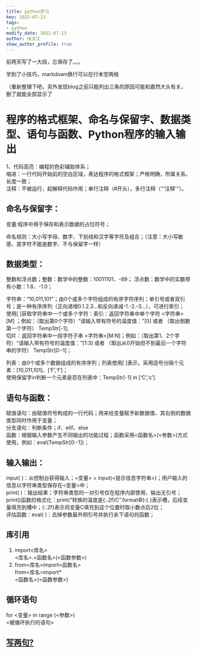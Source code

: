 ```yaml
---
title: python学习
key: 2022-07-13
tags: 
- python
modify_date: 2022-07-13
author: 徐文江
show_author_profile: true
---
```

<!--more-->     
前两天写了一大段，忘保存了。。。     

学到了小技巧，markdown换行可以在行末空两格   

（重新整理下吧，另外发现blog之前只能列出三条的原因可能和嘉然大头有关，删了就能全部显示了   

# 程序的格式框架、命名与保留字、数据类型、语句与函数、Python程序的输入输出  
1、代码高亮：编程的色彩辅助体系；  
缩进：一行代码开始前的空白区域，表达程序的格式框架；严格明确，所属关系、长度一致；  
注释：不被运行，起解释代码作用；单行注释（#开头），多行注释（’’‘注释’’’）。  
  
## 命名与保留字：  
  
变量:程序中用于保存和表示数据的占位符号；  
   
命名规则：大小写字母、数字、下划线和汉字等字符及组合；（注意：大小写敏感、首字符不能是数字、不与保留字一样）  

## 数据类型：  

整数和浮点数；整数：数学中的整数：10011101、-89； 浮点数：数学中的实数带有小数：1.8、-1.0；  

字符串：“10,011,101”；由0个或多个字符组成的有序字符序列；单引号或者双引号；是一种有序序列（正向递增0.1.2.3…和反向递减-1.-2.-3…），可进行索引；  
使用[ ]获取字符串中一个或多个字符：索引：返回字符串中单个字符 <字符串>[M] ；例如：（取出第0个字符）“请输入带有符号的温度值：”[0] 或者 （取出倒数第一个字符） TempStr[-1];  
切片：返回字符串中一段字符子串 <字符串>[M:N]；例如：（取出第1、2个字符）“请输入带有符号的温度值：”[1:3] 或者 （取出从0开始但不到最后一个字符串的字符） TempStr[0:-1]；  

列表：由0个或多个数据组成的有序序列；列表使用[ ]表示，采用逗号分隔个元素：[10,011,101]、[‘F’,‘f’]；  
使用保留字in判断一个元素是否在列表中：TempStr[-1] in [‘C’,‘c’]  

## 语句与函数：  

赋值语句：由赋值符号构成的一行代码；用来给变量赋予新数据值、其右侧的数据类型同时作用于变量；  
分支语句：判断条件；if、elif、else  
函数：根据输入参数产生不同输出的功能过程；函数采用<函数名>(<参数>)方式使用，例如：eval(TempStr[0:-1])；  
## 输入输出：  

input( )：从控制台获得输入；<变量> = input(<提示信息字符串>)；用户输入的信息以字符串类型保存在<变量>中；  
print( )：输出结果；字符串类型的一对引号仅在程序内部使用，输出无引号；print()函数的格式化：print(“转换的温度是{:.2f}C”.format©):{ }表示槽，后续变量填充到槽中；{:.2f}表示将变量C填充到这个位置时取小数点后2位；  
评估函数：eval( )：去掉参数最外侧引号并执行余下语句的函数；  

## 库引用  
   1. import<库名>    
    <库名>.<函数名>(<函数参数>)     
   2. from<库名>import<函数名>    
    from<库名>import*    
    <函数名>(<函数参数>)    

## 循环语句  
for <变量> in range (<参数>)  
    <被循环执行的语句>    

## [写两句?](https://github.com/HEA1OR/HEA1OR.github.io/tree/master/_posts)  
